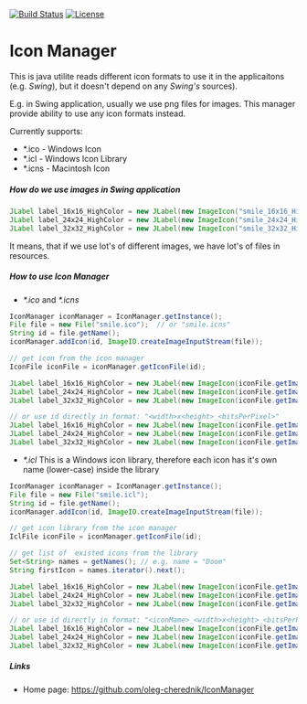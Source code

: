 [![Build Status](https://travis-ci.org/oleg-cherednik/IconManager.svg?branch=master)](https://travis-ci.org/oleg-cherednik/IconManager)
[![License](https://img.shields.io/badge/License-Apache%202.0-blue.svg)](https://opensource.org/licenses/Apache-2.0)

               
# Icon Manager

This is java utilite reads different icon formats to use it in the applicaitons (e.g. _Swing_), but it doesn't depend on any _Swing's_ sources).

E.g. in Swing application, usually we use png files for images. This manager provide ability to use any icon formats instead.

Currently supports:
- *.ico - Windows Icon
- *.icl - Windows Icon Library
- *.icns - Macintosh Icon
 
##### How do we use images in _Swing_ application
```java
JLabel label_16x16_HighColor = new JLabel(new ImageIcon("smile_16x16_HighColor.png"));
JLabel label_24x24_HighColor = new JLabel(new ImageIcon("smile_24x24_HighColor.png"));
JLabel label_32x32_HighColor = new JLabel(new ImageIcon("smile_32x32_HighColor.png"));
```
It means, that if we use lot's of different images, we have lot's of files in resources.

##### How to use _Icon Manager_
- _*.ico_ and _*.icns_
```java
IconManager iconManager = IconManager.getInstance();
File file = new File("smile.ico");  // or "smile.icns"
String id = file.getName();
iconManager.addIcon(id, ImageIO.createImageInputStream(file));

// get icon from the icon manager
IconFile iconFile = iconManager.getIconFile(id);

JLabel label_16x16_HighColor = new JLabel(new ImageIcon(iconFile.getImage(ImageKey.parse(16, 16, 16))));
JLabel label_24x24_HighColor = new JLabel(new ImageIcon(iconFile.getImage(ImageKey.parse(24, 24, 16))));
JLabel label_32x32_HighColor = new JLabel(new ImageIcon(iconFile.getImage(ImageKey.parse(32, 32, 16))));

// or use id directly in format: "<width>x<height>_<bitsPerPixel>"
JLabel label_16x16_HighColor = new JLabel(new ImageIcon(iconFile.getImage("16x16_16")));
JLabel label_24x24_HighColor = new JLabel(new ImageIcon(iconFile.getImage("24x24_16")));
JLabel label_32x32_HighColor = new JLabel(new ImageIcon(iconFile.getImage("32x32_16")));
```
- _*.icl_
This is a Windows icon library, therefore each icon has it's own name (lower-case) inside the library
```java
IconManager iconManager = IconManager.getInstance();
File file = new File("smile.icl");
String id = file.getName();
iconManager.addIcon(id, ImageIO.createImageInputStream(file));

// get icon library from the icon manager
IclFile iconFile = iconManager.getIconFile(id);

// get list of  existed icons from the library
Set<String> names = getNames(); // e.g. name = "Doom"
String firstIcon = names.iterator().next();

JLabel label_16x16_HighColor = new JLabel(new ImageIcon(iconFile.getImage(ImageKey.parse("Doom", 16, 16, 16))));
JLabel label_24x24_HighColor = new JLabel(new ImageIcon(iconFile.getImage(ImageKey.parse("Doom", 24, 24, 16))));
JLabel label_32x32_HighColor = new JLabel(new ImageIcon(iconFile.getImage(ImageKey.parse("Doom", 32, 32, 16))));

// or use id directly in format: "<iconMame>_<width>x<height>_<bitsPerPixel>"
JLabel label_16x16_HighColor = new JLabel(new ImageIcon(iconFile.getImage("doom_16x16_16")));
JLabel label_24x24_HighColor = new JLabel(new ImageIcon(iconFile.getImage("doom_24x24_16")));
JLabel label_32x32_HighColor = new JLabel(new ImageIcon(iconFile.getImage("doom_32x32_16")));
```     
##### Links
* Home page: https://github.com/oleg-cherednik/IconManager
